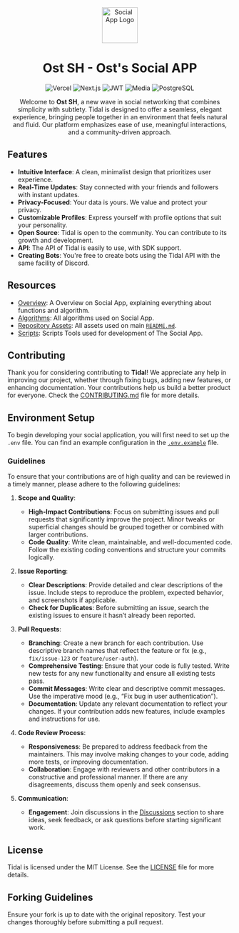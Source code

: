<div align="center">
    <img src="/assets/logo.png" width="80" height="80" alt="Social App Logo" />
</div>

<h1 align="center">
    Ost SH - Ost's Social APP
</h1>

<div align="center">
    
![Vercel](https://img.shields.io/badge/saas:%20vercel-%23000000.svg?style=for-the-badge&logo=vercel&logoColor=white)
![Next.js](https://img.shields.io/badge/built:%20next.js-%23000000.svg?style=for-the-badge&logo=next.js&logoColor=white)
![JWT](https://img.shields.io/badge/auth:%20jwt%20token-%23000000.svg?style=for-the-badge&logo=json%20web%20tokens&logoColor=FF4081)
![Media](https://img.shields.io/badge/media:%20imgur-%231BB13B.svg?style=for-the-badge&logo=imgur&logoColor=white)
![PostgreSQL](https://img.shields.io/badge/database:%20postgresql-%23336791.svg?style=for-the-badge&logo=postgresql&logoColor=white)
    
</div>

<p align="center">
    Welcome to <strong>Ost SH</strong>, a new wave in social networking that combines simplicity with subtlety. Tidal is designed to offer a seamless, elegant experience, bringing people together in an environment that feels natural and fluid. Our platform emphasizes ease of use, meaningful interactions, and a community-driven approach.
</p>

## Features

- **Intuitive Interface**: A clean, minimalist design that prioritizes user experience.
- **Real-Time Updates**: Stay connected with your friends and followers with instant updates.
- **Privacy-Focused**: Your data is yours. We value and protect your privacy.
- **Customizable Profiles**: Express yourself with profile options that suit your personality.
- **Open Source**: Tidal is open to the community. You can contribute to its growth and development.
- **API**: The API of Tidal is easily to use, with SDK support.
- **Creating Bots**: You're free to create bots using the Tidal API with the same facility of Discord.

## Resources

- [Overview](/overview): A Overview on Social App, explaining everything about functions and algorithm.
- [Algorithms](/algorithms): All algorithms used on Social App.
- [Repository Assets](/assets): All assets used on main [`README.md`](/README.md).
- [Scripts](/scripts): Scripts Tools used for development of The Social App.

## Contributing

Thank you for considering contributing to **Tidal**! We appreciate any help in improving our project, whether through fixing bugs, adding new features, or enhancing documentation. Your contributions help us build a better product for everyone. Check the [CONTRIBUTING.md](/docs/CONTRIBUTING.md) file for more details.

## Environment Setup

To begin developing your social application, you will first need to set up the `.env` file. You can find an example configuration in the [`.env.example`](/.env.example) file.

### Guidelines

To ensure that your contributions are of high quality and can be reviewed in a timely manner, please adhere to the following guidelines:

1. **Scope and Quality**:
    - **High-Impact Contributions**: Focus on submitting issues and pull requests that significantly improve the project. Minor tweaks or superficial changes should be grouped together or combined with larger contributions.
    - **Code Quality**: Write clean, maintainable, and well-documented code. Follow the existing coding conventions and structure your commits logically.

2. **Issue Reporting**:
    - **Clear Descriptions**: Provide detailed and clear descriptions of the issue. Include steps to reproduce the problem, expected behavior, and screenshots if applicable.
    - **Check for Duplicates**: Before submitting an issue, search the existing issues to ensure it hasn’t already been reported.

3. **Pull Requests**:
    - **Branching**: Create a new branch for each contribution. Use descriptive branch names that reflect the feature or fix (e.g., `fix/issue-123` or `feature/user-auth`).
    - **Comprehensive Testing**: Ensure that your code is fully tested. Write new tests for any new functionality and ensure all existing tests pass.
    - **Commit Messages**: Write clear and descriptive commit messages. Use the imperative mood (e.g., “Fix bug in user authentication”).
    - **Documentation**: Update any relevant documentation to reflect your changes. If your contribution adds new features, include examples and instructions for use.

4. **Code Review Process**:
    - **Responsiveness**: Be prepared to address feedback from the maintainers. This may involve making changes to your code, adding more tests, or improving documentation.
    - **Collaboration**: Engage with reviewers and other contributors in a constructive and professional manner. If there are any disagreements, discuss them openly and seek consensus.

5. **Communication**:
    - **Engagement**: Join discussions in the [Discussions](https://github.com/BedrockFrontiers/social-app/discussions) section to share ideas, seek feedback, or ask questions before starting significant work.

## License

Tidal is licensed under the MIT License. See the [LICENSE](/LICENSE) file for more details.

## Forking Guidelines

Ensure your fork is up to date with the original repository. Test your changes thoroughly before submitting a pull request.
